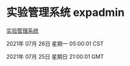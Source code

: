 # 实验管理系统 expadmin
[实验管理系统](http://59.174.26.185:56808/expadmin-782313d2-e1b1-4ea7-932e-3a55e6a1a4d0/)

2021年 07月 26日 星期一 05:00:01 CST

2021年 07月 25日 星期日 21:00:01 GMT

